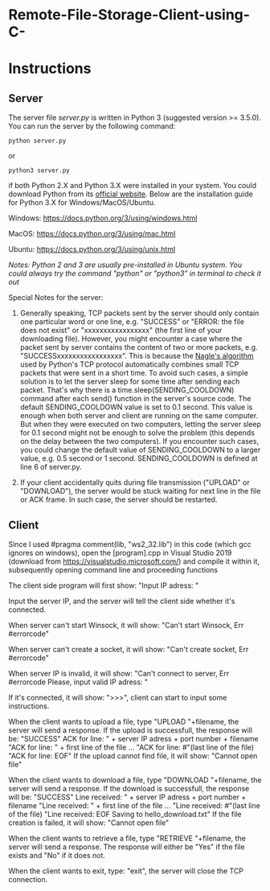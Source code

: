 # Remote-File-Storage-Client-using-C-
# Instructions

## Server

The server file *server.py* is written in Python 3 (suggested version >= 3.5.0). You can run the server by the following command:

    python server.py

or

    python3 server.py

if both Python 2.X and Python 3.X were installed in your system. You could download Python from its [official website](https://www.python.org/). Below are the installation guide for Python 3.X for Windows/MacOS/Ubuntu.

Windows: https://docs.python.org/3/using/windows.html

MacOS: https://docs.python.org/3/using/mac.html

Ubuntu: https://docs.python.org/3/using/unix.html


*Notes: Python 2 and 3 are usually pre-installed in Ubuntu system. You could always try the command "python" or "python3" in terminal to check it out*

Special Notes for the server: 

1. Generally speaking, TCP packets sent by the server should only contain one particular word or one line, e.g. "SUCCESS" or "ERROR: the file does not exist" or "xxxxxxxxxxxxxxxxx" (the first line of your downloading file). However, you might encounter a case where the packet sent by server contains the content of two or more packets, e.g. "SUCCESSxxxxxxxxxxxxxxxxx". This is because the [Nagle's algorithm](https://en.wikipedia.org/wiki/Nagle%27s_algorithm) used by Python's TCP protocol automatically combines small TCP packets that were sent in a short time. To avoid such cases, a simple solution is to let the server sleep for some time after sending each packet. That's why there is a time.sleep(SENDING_COOLDOWN) command after each send() function in the server's source code. The default SENDING_COOLDOWN value is set to 0.1 second. This value is enough when both server and client are running on the same computer. But when they were executed on two computers, letting the server sleep for 0.1 second might not be enough to solve the problem (this depends on the delay between the two computers). If you encounter such cases, you could change the default value of SENDING_COOLDOWN to a larger value, e.g. 0.5 second or 1 second. SENDING_COOLDOWN is defined at line 6 of server.py.

2. If your client accidentally quits during file transmission ("UPLOAD" or "DOWNLOAD"), the server would be stuck waiting for next line in the file or ACK frame. In such case, the server should be restarted.

## Client

Since I used #pragma comment(lib, "ws2_32.lib") in this code (which gcc ignores on windows), open the [program].cpp in Visual Studio 2019 (download from https://visualstudio.microsoft.com/) and compile it within it, subsequently opening command line and proceeding functions

The client side program will first show:
"Input IP adress: "

Input the server IP, and the server will tell the client side whether it's connected.

When server can't start Winsock, it will show:
"Can't start Winsock, Err #errorcode"

When server can't create a socket, it will show:
"Can't create socket, Err #errorcode"

When server IP is invalid, it will show:
"Can't connect to server, Err #errorcode
Please, input valid IP adress: "

If it's connected, it will show:
">>>", client can start to input some instructions.

When the client wants to upload a file, type "UPLOAD "+filename, the server will send a response. If the upload is successfull, the response will be:
"SUCCESS"
ACK for line: " + server IP adress + port number + filename
"ACK for line: " + first line of the file
...
"ACK for line: #"(last line of the file)
"ACK for line: EOF"
If the upload cannot find file, it will show:
"Cannot open file"

When the client wants to download a file, type "DOWNLOAD "+filename, the server will send a response. If the download is successfull, the response will be:
"SUCCESS"
Line received: " + server IP adress + port number + filename
"Line received: " + first line of the file
...
"Line received: #"(last line of the file)
"Line received: EOF
Saving to hello_download.txt"
If the file creation is failed, it will show:
"Cannot open file"

When the client wants to retrieve a file, type "RETRIEVE "+filename, the server will send a response. The response will either be "Yes" if the file exists and "No" if it does not.

When the client wants to exit, type:
"exit", the server will close the TCP connection.
